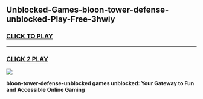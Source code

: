 
## Unblocked-Games-bloon-tower-defense-unblocked-Play-Free-3hwiy
<h3>
<a href="https://premium76.site?title=bloon-tower-defense-unblocked&ref=20M">CLICK TO PLAY</a></h3>
<hr>

<h3>
<a href="https://premium76.site?title=bloon-tower-defense-unblocked&ref=20M">CLICK 2 PLAY</a>
  
</h3>

<a href="https://premium76.site?title=bloon-tower-defense-unblocked&ref=19M"><img src="https://clearcache.store/games.png"></a>


**bloon-tower-defense-unblocked games unblocked: Your Gateway to Fun and Accessible Online Gaming**
